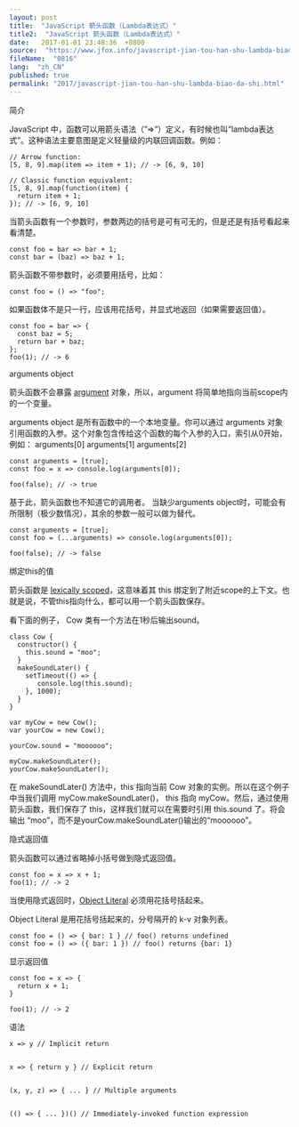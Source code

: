 ```yaml
---
layout: post
title:  "JavaScript 箭头函数（Lambda表达式）"
title2:  "JavaScript 箭头函数（Lambda表达式）"
date:   2017-01-01 23:48:36  +0800
source:  "https://www.jfox.info/javascript-jian-tou-han-shu-lambda-biao-da-shi.html"
fileName:  "0816"
lang:  "zh_CN"
published: true
permalink: "2017/javascript-jian-tou-han-shu-lambda-biao-da-shi.html"
---
```




简介

JavaScript 中，函数可以用箭头语法（”=>”）定义，有时候也叫“lambda表达式”。这种语法主要意图是定义轻量级的内联回调函数。例如：

    // Arrow function:
    [5, 8, 9].map(item => item + 1); // -> [6, 9, 10]
    
    // Classic function equivalent:
    [5, 8, 9].map(function(item) {
      return item + 1;
    }); // -> [6, 9, 10]

当箭头函数有一个参数时，参数两边的括号是可有可无的，但是还是有括号看起来看清楚。

    const foo = bar => bar + 1;
    const bar = (baz) => baz + 1;

箭头函数不带参数时，必须要用括号，比如：

    const foo = () => "foo";

如果函数体不是只一行，应该用花括号，并显式地返回（如果需要返回值）。

    const foo = bar => {
      const baz = 5;
      return bar + baz;
    };
    foo(1); // -> 6

arguments object

箭头函数不会暴露 [argument](https://www.jfox.info/go.php?url=https://developer.mozilla.org/en-US/docs/Web/JavaScript/Reference/Functions/arguments) 对象，所以，argument 将简单地指向当前scope内的一个变量。

arguments object 是所有函数中的一个本地变量。你可以通过 arguments 对象引用函数的入参。这个对象包含传给这个函数的每个入参的入口，索引从0开始，例如： 
arguments[0] 
arguments[1] 
arguments[2]

    const arguments = [true];
    const foo = x => console.log(arguments[0]);
    
    foo(false); // -> true

基于此，箭头函数也不知道它的调用者。 
当缺少arguments object时，可能会有所限制（极少数情况），其余的参数一般可以做为替代。

    const arguments = [true];
    const foo = (...arguments) => console.log(arguments[0]);
    
    foo(false); // -> false

绑定this的值

箭头函数是 [lexically scoped](https://www.jfox.info/go.php?url=http://stackoverflow.com/questions/1047454/what-is-lexical-scope)，这意味着其 this 绑定到了附近scope的上下文。也就是说，不管this指向什么，都可以用一个箭头函数保存。

看下面的例子， Cow 类有一个方法在1秒后输出sound。

    class Cow {
      constructor() {
        this.sound = "moo";
      }
      makeSoundLater() {
        setTimeout(() => {
           console.log(this.sound);
        }, 1000);
      }
    }
    
    var myCow = new Cow();
    var yourCow = new Cow();
    
    yourCow.sound = "moooooo";
    
    myCow.makeSoundLater();
    yourCow.makeSoundLater();

在 makeSoundLater() 方法中，this 指向当前 Cow 对象的实例。所以在这个例子中当我们调用 myCow.makeSoundLater()， this 指向 myCow。然后，通过使用箭头函数，我们保存了 this，这样我们就可以在需要时引用 this.sound 了。将会输出 “moo”，而不是yourCow.makeSoundLater()输出的“moooooo”。

隐式返回值

箭头函数可以通过省略掉小括号做到隐式返回值。

    const foo = x => x + 1;
    foo(1); // -> 2

当使用隐式返回时，[Object Literal](https://www.jfox.info/go.php?url=http://www.dyn-web.com/tutorials/object-literal/) 必须用花括号括起来。

Object Literal 是用花括号括起来的，分号隔开的 k-v 对象列表。

    const foo = () => { bar: 1 } // foo() returns undefined
    const foo = () => ({ bar: 1 }) // foo() returns {bar: 1}

显示返回值

    const foo = x => {
      return x + 1;
    }
    
    foo(1); // -> 2

语法

    
    x => y // Implicit return
    
    
    x => { return y } // Explicit return
    
    
    (x, y, z) => { ... } // Multiple arguments
    
    
    (() => { ... })() // Immediately-invoked function expression

